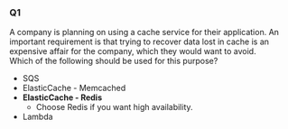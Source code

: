 ### Q1
A company is planning on using a cache service for their application. An important requirement is that trying to recover data lost in cache is an expensive affair for the company, which they would want to avoid.  
Which of the following should be used for this purpose? 
* SQS
* ElasticCache - Memcached
* **ElasticCache - Redis**
    * Choose Redis if you want high availability. 
* Lambda

   